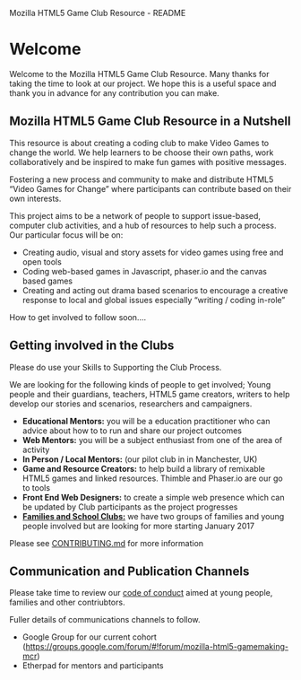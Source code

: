 Mozilla HTML5 Game Club Resource - README

# Welcome

Welcome to the Mozilla HTML5 Game Club Resource. Many thanks for taking the time to look at our project. We hope this is a useful space and thank you in advance for any contribution you can make. 

##  Mozilla HTML5 Game Club Resource in a Nutshell

This resource is about creating a coding club to make Video Games to change the world. We help learners to be choose their own paths, work collaboratively and be inspired to make fun games with positive messages.

Fostering a new process and community to make and distribute  HTML5 “Video Games for Change”  where participants can contribute based on their own interests. 

This project aims to be a network of people to support issue-based, computer club activities, and a hub of resources to help such a process. Our particular focus will be on:

* Creating audio, visual and story assets for video games using free and open tools
* Coding web-based games in Javascript, phaser.io and the canvas based games
* Creating and acting out drama based scenarios to encourage a creative response to local and global issues especially “writing / coding in-role”

How to get involved to follow soon....

##  Getting involved in the Clubs

Please do use your Skills to Supporting the Club Process.

We are looking for the following kinds of people to get involved; Young people and their guardians, teachers, HTML5 game creators, writers to help develop our stories and scenarios, researchers and campaigners.

* **Educational Mentors:** you will be a education practitioner who can advice about how to to run and share our project outcomes
* **Web Mentors:** you will be a subject enthusiast from one of the area of  activity
* **In Person / Local Mentors:** (our pilot club in in Manchester, UK)
* **Game and Resource Creators:** to help build a library of remixable HTML5 games and linked resources. Thimble and Phaser.io are our go to tools
* **Front End Web Designers:** to create a simple web presence which can be updated by Club participants as the project progresses
* [**Families and School Clubs:**](https://goo.gl/forms/gobJ9fOPm1XouBp72) we have two groups of families and young people involved but are looking for more starting January 2017 

Please see [CONTRIBUTING.md](CONTRIBUTING.md) for more information

## Communication and Publication Channels 

Please take time to review our [code of conduct](CODE_OF_CONDUCT.md) aimed at young people, families and other contriubtors. 

Fuller details of communications channels to follow. 

* Google Group for our current cohort (https://groups.google.com/forum/#!forum/mozilla-html5-gamemaking-mcr)
* Etherpad for mentors and participants

